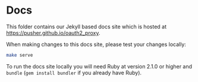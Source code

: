# Docs

This folder contains our Jekyll based docs site which is hosted at
https://pusher.github.io/oauth2_proxy.

When making changes to this docs site, please test your changes locally:

```bash
make serve
```

To run the docs site locally you will need Ruby at version 2.1.0 or
higher and `bundle` (`gem install bundler` if you already have Ruby).
